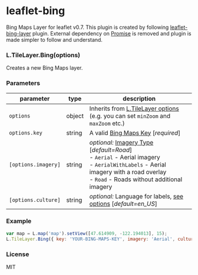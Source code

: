 # leaflet-bing
Bing Maps Layer for leaflet v0.7. This plugin is created by following [leaflet-bing-layer](https://github.com/gmaclennan/leaflet-bing-layer) plugin. External dependency on [Promise](https://developer.mozilla.org/en-US/docs/Web/JavaScript/Reference/Global_Objects/Promise) is removed and plugin is made simpler to follow and understand.

### L.TileLayer.Bing(options)
Creates a new Bing Maps layer.

### Parameters

| parameter                     | type           | description                                                                                           |
| ----------------------------- | -------------- | ----------------------------------------------------------------------------------------------------- |
| `options`                     | object | Inherits from [L.TileLayer options](http://mourner.github.io/Leaflet/reference.html#tilelayer-options) (e.g. you can set `minZoom` and `maxZoom` etc.) |
| `options.key`         | string         | A valid [Bing Maps Key](https://msdn.microsoft.com/en-us/library/ff428642.aspx) [_required_]                                                                   |
| `[options.imagery]` | string         | _optional:_ [Imagery Type](https://msdn.microsoft.com/en-us/library/ff701716.aspx) [_default=Road_] <br>- `Aerial` - Aerial imagery<br>- `AerialWithLabels` - Aerial imagery with a road overlay<br>- `Road` - Roads without additional imagery<br>      |
| `[options.culture]`   | string         | _optional:_ Language for labels, [see options](https://msdn.microsoft.com/en-us/library/hh441729.aspx) [_default=en_US_]           |


### Example

```js
var map = L.map('map').setView([47.614909, -122.194013], 15);
L.TileLayer.Bing({ key: 'YOUR-BING-MAPS-KEY', imagery: 'Aerial', culture: 'en-US' }).addTo(map);
```

### License

MIT
